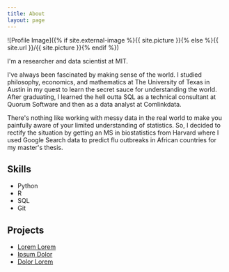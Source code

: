 ```yaml
---
title: About
layout: page
---
```

![Profile Image]({% if site.external-image %}{{ site.picture }}{% else %}{{ site.url }}/{{ site.picture }}{% endif %})

<p>I'm a researcher and data scientist at MIT.</p>

<p>I've always been fascinated by making sense of the world. I studied philosophy, economics, and mathematics at The University of Texas in Austin in my quest to learn the secret sauce for understanding the world. After graduating, I learned the hell outta SQL as a technical consultant at Quorum Software and then as a data analyst at Comlinkdata.</p>

<p>There's nothing like working with messy data in the real world to make you painfully aware of your limited understanding of statistics. So, I decided to rectify the situation by getting an MS in biostatistics from Harvard where I used Google Search data to predict flu outbreaks in African countries for my master's thesis. </p>

<h2>Skills</h2>

<ul class="skill-list">
	<li>Python</li>
	<li>R</li>
	<li>SQL</li>
	<li>Git</li>
</ul>

<h2>Projects</h2>

<ul>
	<li><a href="https://github.com/">Lorem Lorem</a></li>
	<li><a href="https://github.com/">Ipsum Dolor</a></li>
	<li><a href="https://github.com/">Dolor Lorem</a></li>
</ul>
